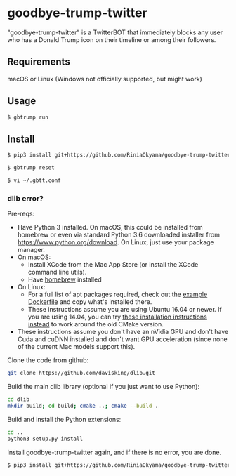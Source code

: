 # goodbye-trump-twitter

"goodbye-trump-twitter" is a TwitterBOT that immediately blocks any user who has a Donald Trump icon on their timeline or among their followers.



## Requirements

macOS or Linux (Windows not officially supported, but might work)


## Usage

```bash
$ gbtrump run
```


## Install

```bash
$ pip3 install git+https://github.com/RiniaOkyama/goodbye-trump-twitter

$ gbtrump reset

$ vi ~/.gbtt.conf
```

### dlib error?

Pre-reqs:
- Have Python 3 installed. On macOS, this could be installed from homebrew or even via standard 
  Python 3.6 downloaded installer from https://www.python.org/download. On Linux, just use your
  package manager.
- On macOS:
  - Install XCode from the Mac App Store (or install the XCode command line utils).
  - Have [homebrew](https://brew.sh/) installed
- On Linux:
  - For a full list of apt packages required, check out the [example Dockerfile](https://github.com/ageitgey/face_recognition/blob/master/Dockerfile#L6-L34) and copy what's installed there.
  - These instructions assume you are using Ubuntu 16.04 or newer. If you are using 14.04, you can try [these installation instructions instead](https://github.com/ageitgey/face_recognition/issues/120) to work around the old CMake version.
- These instructions assume you don't have an nVidia GPU and don't have Cuda and cuDNN installed and don't want
  GPU acceleration (since none of the current Mac models support this).

Clone the code from github:

```bash
git clone https://github.com/davisking/dlib.git
```

Build the main dlib library (optional if you just want to use Python):

```bash
cd dlib
mkdir build; cd build; cmake ..; cmake --build .
```

Build and install the Python extensions:

```bash
cd ..
python3 setup.py install
```

Install goodbye-trump-twitter again, and if there is no error, you are done.

```bash
$ pip3 install git+https://github.com/RiniaOkyama/goodbye-trump-twitter
```



